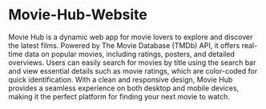 # Movie-Hub-Website
Movie Hub is a dynamic web app for movie lovers to explore and discover the latest films. Powered by The Movie Database (TMDb) API, it offers real-time data on popular movies, including ratings, posters, and detailed overviews. Users can easily search for movies by title using the search bar and view essential details such as movie ratings, which are color-coded for quick identification. With a clean and responsive design, Movie Hub provides a seamless experience on both desktop and mobile devices, making it the perfect platform for finding your next movie to watch.

